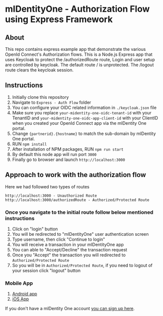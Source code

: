 # mIDentityOne - Authorization Flow using Express Framework

## About
This repo contains express example app that demonstrate the various OpenId Connect's Authorization flows. This is a Node.js Express app that uses Keycloak to protect the /authorizedRoute route, Login and user setup are controlled by keycloak. The default route / is unprotected. The /logout route clears the keycloak session.

## Instructions
1. Initially clone this repository
2. Navigate to `Express - Auth Flow` folder
3. You can configure your OIDC related information in ```./keycloak.json``` file
4. Make sure you replace `your-midentity-one-oidc-tenant-id` with your TenantID and `your-midentity-one-oidc-app-client-id` with your ClientID  when you created your OpenId Connect app via the mIDentity One portal.
5. Change `{partnerid}.{hostname}` to match the sub-domain by mIDentity One portal.
6. RUN `npm install`
7. After installation of NPM packages, RUN `npm run start`
8. By default this node app will run port `3000`
9. Finally go to browser and launch `http://localhost:3000`

## Approach to work with the authorization flow

Here we had followed two types of routes
```
http://localhost:3000 - Unauthorized Route
http://localhost:3000/authorizedRoute - Authorized/Protected Route

```

### Once you navigate to the initial route follow below mentioned instructions
1. Click on "login" button
2. You will be redirected to "mIDentityOne" user authentication screen
3. Type username, then click "Continue to login"
4. You will receive a transaction in your mIDentityOne app
5. You can able to "Accept/Decline" the transaction request
6. Once you "Accept" the transaction you will redirected to `Authorized/Protected Route`
7. So you will be in `Authorized/Protected Route`, if you need to logout of your session click "logout" button

### Mobile App
1. [Android app](https://play.google.com/store/apps/details?id=com.kobil.mIdentity)
2. [iOS App](https://apps.apple.com/us/app/midentity/id1474814314)


If you don't have a mIDentity One account [you can sign up here](https://midentity.one/selfenrollment).